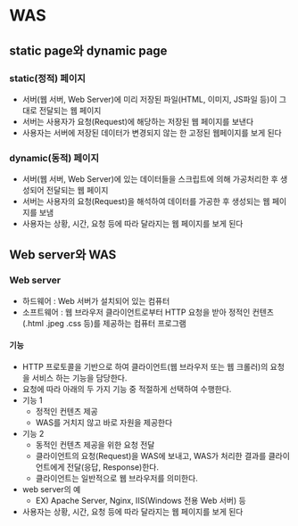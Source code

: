 # WAS

## static page와 dynamic page

### static(정적) 페이지

- 서버(웹 서버, Web Server)에 미리 저장된 파일(HTML, 이미지, JS파일 등)이 그대로 전달되는 웹 페이지
- 서버는 사용자가 요청(Request)에 해당하는 저장된 웹 페이지를 보낸다
- 사용자는 서버에 저장된 데이터가 변경되지 않는 한 고정된 웹페이지를 보게 된다

### dynamic(동적) 페이지

- 서버(웹 서버, Web Server)에 있는 데이터들을 스크립트에 의해 가공처리한 후 생성되어 전달되는 웹 페이지
- 서버는 사용자의 요청(Request)을 해석하여 데이터를 가공한 후 생성되는 웹 페이지를 보냄
- 사용자는 상황, 시간, 요청 등에 따라 달라지는 웹 페이지를 보게 된다

## Web server와 WAS

### Web server

- 하드웨어 : Web 서버가 설치되어 있는 컴퓨터
- 소프트웨어 : 웹 브라우저 클라이언트로부터 HTTP 요청을 받아 정적인 컨텐츠(.html .jpeg .css 등)를 제공하는 컴퓨터 프로그램

#### 기능

- HTTP 프로토콜을 기반으로 하여 클라이언트(웹 브라우저 또는 웹 크롤러)의 요청을 서비스 하는 기능을 담당한다.
- 요청에 따라 아래의 두 가지 기능 중 적절하게 선택하여 수행한다.
- 기능 1
  - 정적인 컨텐츠 제공
  - WAS를 거치지 않고 바로 자원을 제공한다
- 기능 2
  - 동적인 컨텐츠 제공을 위한 요청 전달
  - 클라이언트의 요청(Request)을 WAS에 보내고, WAS가 처리한 결과를 클라이언트에게 전달(응답, Response)한다.
  - 클라이언트는 일반적으로 웹 브라우저를 의미한다.
- web server의 예
  - EX) Apache Server, Nginx, IIS(Windows 전용 Web 서버) 등
- 사용자는 상황, 시간, 요청 등에 따라 달라지는 웹 페이지를 보게 된다

